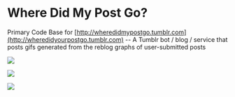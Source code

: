 Where Did My Post Go?
======

Primary Code Base for [http://wheredidmypostgo.tumblr.com](http://wheredidyourpostgo.tumblr.com) -- A Tumblr bot / blog / service that posts gifs generated from the reblog graphs of user-submitted posts


![](http://f.cl.ly/items/3k1y3Q031p293a1T0O0U/animated48e7490f.gif)

![](http://f.cl.ly/items/1w2d110e3w2V2e363S2F/animatedca10fc0b.gif)

![](http://f.cl.ly/items/1t0F1i0v1x3Q3c062W10/animated58ec81e1.gif)